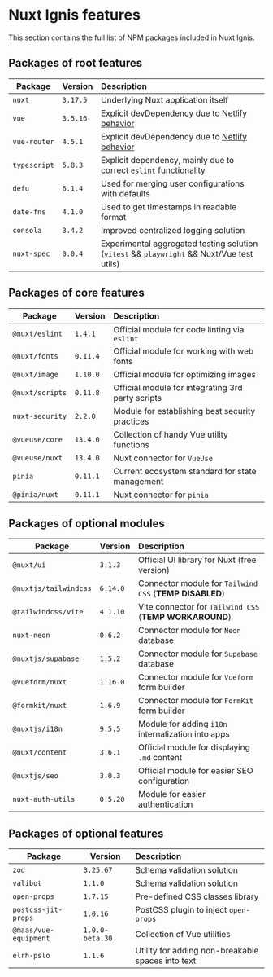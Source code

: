 # Nuxt Ignis features
This section contains the full list of NPM packages included in Nuxt Ignis.

## Packages of root features
| Package | Version | Description |
| --- | --- | :-- |
| `nuxt` | `3.17.5` | Underlying Nuxt application itself |
| `vue` | `3.5.16` | Explicit devDependency due to [Netlify behavior](https://github.com/nuxt/nuxt/discussions/30187) |
| `vue-router` | `4.5.1` | Explicit devDependency due to [Netlify behavior](https://github.com/nuxt/nuxt/discussions/30187) |
| `typescript` | `5.8.3` | Explicit dependency, mainly due to correct `eslint` functionality |
| `defu` | `6.1.4` | Used for merging user configurations with defaults |
| `date-fns` | `4.1.0` | Used to get timestamps in readable format |
| `consola` | `3.4.2` | Improved centralized logging solution |
| `nuxt-spec` | `0.0.4` | Experimental aggregated testing solution (`vitest` && `playwright` && Nuxt/Vue test utils) |

## Packages of core features
| Package | Version | Description |
| --- | --- | :-- |
| `@nuxt/eslint` | `1.4.1` | Official module for code linting via `eslint` |
| `@nuxt/fonts` | `0.11.4` | Official module for working with web fonts |
| `@nuxt/image` | `1.10.0` | Official module for optimizing images |
| `@nuxt/scripts` | `0.11.8` | Official module for integrating 3rd party scripts |
| `nuxt-security` | `2.2.0` | Module for establishing best security practices |
| `@vueuse/core` | `13.4.0` | Collection of handy Vue utility functions |
| `@vueuse/nuxt` | `13.4.0` | Nuxt connector for `VueUse` |
| `pinia` | `0.11.1` | Current ecosystem standard for state management |
| `@pinia/nuxt` | `0.11.1` | Nuxt connector for `pinia` |

## Packages of optional modules
| Package | Version | Description |
| --- | --- | :-- |
| `@nuxt/ui` | `3.1.3` | Official UI library for Nuxt (free version) |
| `@nuxtjs/tailwindcss` | `6.14.0` | Connector module for `Tailwind CSS` (**TEMP DISABLED**) |
| `@tailwindcss/vite` | `4.1.10` | Vite connector for `Tailwind CSS` (**TEMP WORKAROUND**) |
| `nuxt-neon` | `0.6.2` | Connector module for `Neon` database |
| `@nuxtjs/supabase` | `1.5.2` | Connector module for `Supabase` database |
| `@vueform/nuxt` | `1.16.0` | Connector module for `Vueform` form builder |
| `@formkit/nuxt` | `1.6.9` | Connector module for `FormKit` form builder |
| `@nuxtjs/i18n` | `9.5.5` | Module for adding `i18n` internalization into apps |
| `@nuxt/content` | `3.6.1` | Official module for displaying `.md` content |
| `@nuxtjs/seo` | `3.0.3` | Official module for easier SEO configuration |
| `nuxt-auth-utils` | `0.5.20` | Module for easier authentication |

## Packages of optional features
| Package | Version | Description |
| --- | --- | :-- |
| `zod` | `3.25.67` | Schema validation solution |
| `valibot` | `1.1.0` | Schema validation solution |
| `open-props` | `1.7.15` | Pre-defined CSS classes library |
| `postcss-jit-props` | `1.0.16` | PostCSS plugin to inject `open-props` |
| `@maas/vue-equipment` | `1.0.0-beta.30` | Collection of Vue utilities |
| `elrh-pslo` | `1.1.6` | Utility for adding non-breakable spaces into text |
